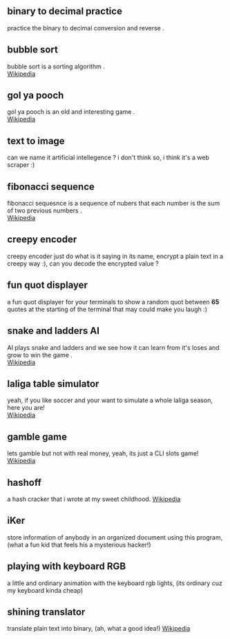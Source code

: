 ## binary to decimal practice
practice the binary to decimal conversion and reverse .

## bubble sort
bubble sort is a sorting algorithm . <br> [Wikipedia](https://en.wikipedia.org/wiki/Bubble_sort)

## gol ya pooch 
gol ya pooch is an old and interesting game . <br> [Wikipedia](https://fa.wikipedia.org/wiki/%DA%AF%D9%84_%DB%8C%D8%A7_%D9%BE%D9%88%DA%86)

## text to image
can we name it artificial intellegence ? i don't think so, i think it's a web scraper :)

## fibonacci sequence
fibonacci sequesnce is a sequence of nubers that each number is the sum of two previous numbers . <br> [Wikipedia](https://en.wikipedia.org/wiki/Fibonacci_sequence) 

## creepy encoder
creepy encoder just do what is it saying in its name, encrypt a plain text in a creepy way :), can you decode the encrypted value ?

## fun quot displayer
a fun quot displayer for your terminals to show a random quot between <strong>65</strong> quotes at the starting of the terminal that may could make you laugh :)

## snake and ladders AI
AI plays snake and ladders and we see how it can learn from it's loses and grow to win the game . <br> [Wikipedia](https://en.wikipedia.org/wiki/Snakes_and_ladders)

## laliga table simulator
yeah, if you like soccer and your want to simulate a whole laliga season, here you are! <br> [Wikipedia](https://en.wikipedia.org/wiki/La_Liga)

## gamble game
lets gamble but not with real money, yeah, its just a CLI slots game! <br> [Wikipedia](https://en.wikipedia.org/wiki/Slot_machine)

## hashoff
a hash cracker that i wrote at my sweet childhood. [Wikipedia](https://en.wikipedia.org/wiki/Hash)

## iKer
store information of anybody in an organized document using this program, (what a fun kid that feels his a mysterious hacker!)

## playing with keyboard RGB
a little and ordinary animation with the keyboard rgb lights, (its ordinary cuz my keyboard  kinda cheap)

## shining translator
translate plain text into binary, (ah, what a good idea!) [Wikipedia](https://en.wikipedia.org/wiki/Binary)
